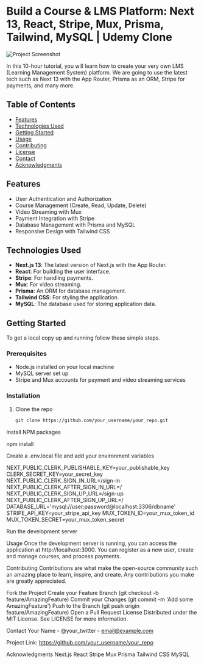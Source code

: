 # Build a Course & LMS Platform: Next 13, React, Stripe, Mux, Prisma, Tailwind, MySQL | Udemy Clone

![Project Screenshot](path_to_your_screenshot.png)

In this 10-hour tutorial, you will learn how to create your very own LMS (Learning Management System) platform. We are going to use the latest tech such as Next 13 with the App Router, Prisma as an ORM, Stripe for payments, and many more.

## Table of Contents

- [Features](#features)
- [Technologies Used](#technologies-used)
- [Getting Started](#getting-started)
- [Usage](#usage)
- [Contributing](#contributing)
- [License](#license)
- [Contact](#contact)
- [Acknowledgments](#acknowledgments)

## Features

- User Authentication and Authorization
- Course Management (Create, Read, Update, Delete)
- Video Streaming with Mux
- Payment Integration with Stripe
- Database Management with Prisma and MySQL
- Responsive Design with Tailwind CSS

## Technologies Used

- **Next.js 13**: The latest version of Next.js with the App Router.
- **React**: For building the user interface.
- **Stripe**: For handling payments.
- **Mux**: For video streaming.
- **Prisma**: An ORM for database management.
- **Tailwind CSS**: For styling the application.
- **MySQL**: The database used for storing application data.

## Getting Started

To get a local copy up and running follow these simple steps.

### Prerequisites

- Node.js installed on your local machine
- MySQL server set up
- Stripe and Mux accounts for payment and video streaming services

### Installation

1. Clone the repo
   ```sh
   git clone https://github.com/your_username/your_repo.git
   ```

Install NPM packages

npm install

Create a .env.local file and add your environment variables

NEXT_PUBLIC_CLERK_PUBLISHABLE_KEY=your_publishable_key
CLERK_SECRET_KEY=your_secret_key
NEXT_PUBLIC_CLERK_SIGN_IN_URL=/sign-in
NEXT_PUBLIC_CLERK_AFTER_SIGN_IN_URL=/
NEXT_PUBLIC_CLERK_SIGN_UP_URL=/sign-up
NEXT_PUBLIC_CLERK_AFTER_SIGN_UP_URL=/
DATABASE_URL='mysql://user:password@localhost:3306/dbname'
STRIPE_API_KEY=your_stripe_api_key
MUX_TOKEN_ID=your_mux_token_id
MUX_TOKEN_SECRET=your_mux_token_secret

Run the development server

Usage
Once the development server is running, you can access the application at http://localhost:3000. You can register as a new user, create and manage courses, and process payments.

Contributing
Contributions are what make the open-source community such an amazing place to learn, inspire, and create. Any contributions you make are greatly appreciated.

Fork the Project
Create your Feature Branch (git checkout -b feature/AmazingFeature)
Commit your Changes (git commit -m 'Add some AmazingFeature')
Push to the Branch (git push origin feature/AmazingFeature)
Open a Pull Request
License
Distributed under the MIT License. See LICENSE for more information.

Contact
Your Name - @your_twitter - email@example.com

Project Link: https://github.com/your_username/your_repo

Acknowledgments
Next.js
React
Stripe
Mux
Prisma
Tailwind CSS
MySQL
